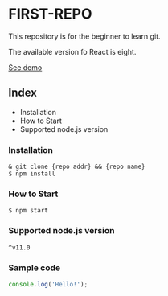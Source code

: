 # FIRST-REPO

This repository is for the beginner to learn git.

The available version fo React is eight.

[See demo](https://www.google.com)

## Index

- Installation
- How to Start
- Supported node.js version

### Installation


```shell
& git clone {repo addr} && {repo name}
$ npm install
```

### How to Start

`$ npm start `


### Supported node.js version
`^v11.0`

### Sample code

```javascript
console.log('Hello!');
```

